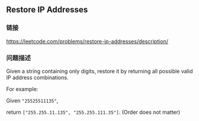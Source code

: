 ## Restore IP Addresses  
### 链接  
https://leetcode.com/problems/restore-ip-addresses/description/  
### 问题描述
Given a string containing only digits, restore it by returning all possible valid IP address combinations.


For example:<br />
Given `"25525511135"`,



return `["255.255.11.135", "255.255.111.35"]`. (Order does not matter)


